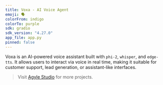 ```yaml
---
title: Voxa - AI Voice Agent
emoji: 🗣️
colorFrom: indigo
colorTo: purple
sdk: gradio
sdk_version: "4.27.0"
app_file: app.py
pinned: false
---
```


Voxa is an AI-powered voice assistant built with `phi-2`, `whisper`, and `edge-tts`. It allows users to interact via voice in real time, making it suitable for customer support, lead generation, or assistant-like interfaces.

> Visit [Agyle Studio](https://agylestudio.com) for more projects.
